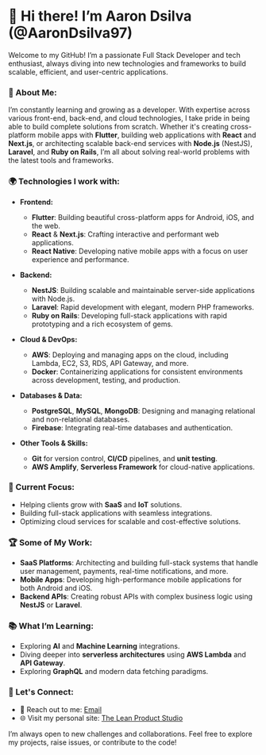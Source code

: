 # 👋 Hi there! I’m Aaron Dsilva (@AaronDsilva97)

Welcome to my GitHub! I’m a passionate Full Stack Developer and tech enthusiast, always diving into new technologies and frameworks to build scalable, efficient, and user-centric applications.

### 🚀 About Me:
I’m constantly learning and growing as a developer. With expertise across various front-end, back-end, and cloud technologies, I take pride in being able to build complete solutions from scratch. Whether it's creating cross-platform mobile apps with **Flutter**, building web applications with **React** and **Next.js**, or architecting scalable back-end services with **Node.js** (NestJS), **Laravel**, and **Ruby on Rails**, I’m all about solving real-world problems with the latest tools and frameworks.

### 🌍 Technologies I work with:
- **Frontend:**  
  - **Flutter**: Building beautiful cross-platform apps for Android, iOS, and the web.  
  - **React** & **Next.js**: Crafting interactive and performant web applications.  
  - **React Native**: Developing native mobile apps with a focus on user experience and performance.

- **Backend:**  
  - **NestJS**: Building scalable and maintainable server-side applications with Node.js.  
  - **Laravel**: Rapid development with elegant, modern PHP frameworks.  
  - **Ruby on Rails**: Developing full-stack applications with rapid prototyping and a rich ecosystem of gems.

- **Cloud & DevOps:**  
  - **AWS**: Deploying and managing apps on the cloud, including Lambda, EC2, S3, RDS, API Gateway, and more.  
  - **Docker**: Containerizing applications for consistent environments across development, testing, and production.

- **Databases & Data:**  
  - **PostgreSQL**, **MySQL**, **MongoDB**: Designing and managing relational and non-relational databases.  
  - **Firebase**: Integrating real-time databases and authentication.

- **Other Tools & Skills:**  
  - **Git** for version control, **CI/CD** pipelines, and **unit testing**.
  - **AWS Amplify**, **Serverless Framework** for cloud-native applications.

### 💼 Current Focus:
- Helping clients grow with **SaaS** and **IoT** solutions.
- Building full-stack applications with seamless integrations.
- Optimizing cloud services for scalable and cost-effective solutions.

### 🏆 Some of My Work:
- **SaaS Platforms**: Architecting and building full-stack systems that handle user management, payments, real-time notifications, and more.  
- **Mobile Apps**: Developing high-performance mobile applications for both Android and iOS.  
- **Backend APIs**: Creating robust APIs with complex business logic using **NestJS** or **Laravel**.

### 📚 What I’m Learning:
- Exploring **AI** and **Machine Learning** integrations.
- Diving deeper into **serverless architectures** using **AWS Lambda** and **API Gateway**.
- Exploring **GraphQL** and modern data fetching paradigms.

### 🌱 Let's Connect:
- 💬 Reach out to me: [Email](mailto:aaronxdsilva@gmail.com)
- 🌐 Visit my personal site: [The Lean Product Studio](https://theleanproduct.studio/)

I’m always open to new challenges and collaborations. Feel free to explore my projects, raise issues, or contribute to the code!
